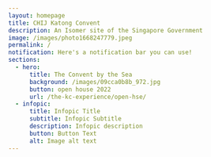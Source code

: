 ```yaml
---
layout: homepage
title: CHIJ Katong Convent
description: An Isomer site of the Singapore Government
image: /images/photo1668247779.jpeg
permalink: /
notification: Here's a notification bar you can use!
sections:
  - hero:
      title: The Convent by the Sea
      background: /images/09cca0b8b_972.jpg
      button: open house 2022
      url: /the-kc-experience/open-hse/
  - infopic:
      title: Infopic Title
      subtitle: Infopic Subtitle
      description: Infopic description
      button: Button Text
      alt: Image alt text
---
```

